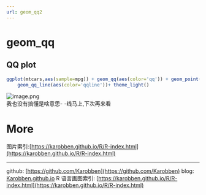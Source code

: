 ```yaml
---
url: geom_qq2
---
```


# geom_qq

<a name="aydhZ"></a>
## QQ plot
```r
ggplot(mtcars,aes(sample=mpg)) + geom_qq(aes(color='qq')) + geom_point(aes(mpg,cyl,color='point'))+
	geom_qq_line(aes(color='qqline'))+ theme_light()
```

![image.png](https://cdn.nlark.com/yuque/0/2020/png/691897/1580028319239-dbb6922b-8501-41cd-8ff3-bace95bdae7b.png#align=left&display=inline&height=485&name=image.png&originHeight=485&originWidth=537&size=25709&status=done&style=none&width=537)<br />我也没有搞懂是啥意思- -线马上,下次再来看


<a name="FG8Ad"></a>
# More
图片索引:[https://karobben.github.io/R/R-index.html](https://karobben.github.io/R/R-index.html)


---
github: [https://github.com/Karobben](https://github.com/Karobben)
blog: [Karobben.github.io](http://Karobben.github.io)
R 语言画图索引: [https://karobben.github.io/R/R-index.html](https://karobben.github.io/R/R-index.html)
